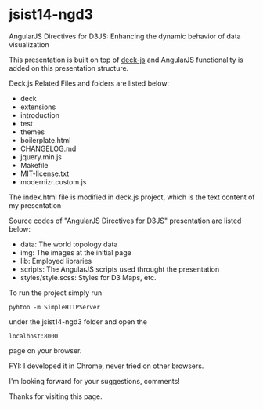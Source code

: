 jsist14-ngd3
============

AngularJS Directives for D3JS: Enhancing the dynamic behavior of data visualization

This presentation is built on top of [deck-js](http://imakewebthings.com/deck.js/) and AngularJS
functionality is added on this presentation structure.

Deck.js Related Files and folders are listed below: 

 * deck
 * extensions
 * introduction
 * test
 * themes
 * boilerplate.html
 * CHANGELOG.md
 * jquery.min.js
 * Makefile
 * MIT-license.txt
 * modernizr.custom.js
 
The index.html file is modified in deck.js project, which is the text content of my presentation
 
Source codes of "AngularJS Directives for D3JS" presentation are listed below:
 
 * data: The world topology data
 * img: The images at the initial page
 * lib: Employed libraries
 * scripts: The AngularJS scripts used throught the presentation
 * styles/style.scss: Styles for D3 Maps, etc.

To run the project simply run 

`pyhton -m SimpleHTTPServer`

under the jsist14-ngd3 folder and open the

`localhost:8000`

page on your browser. 

FYI: I developed it in Chrome, never tried on other browsers.
  
I'm looking forward for your suggestions, comments!

Thanks for visiting this page.
